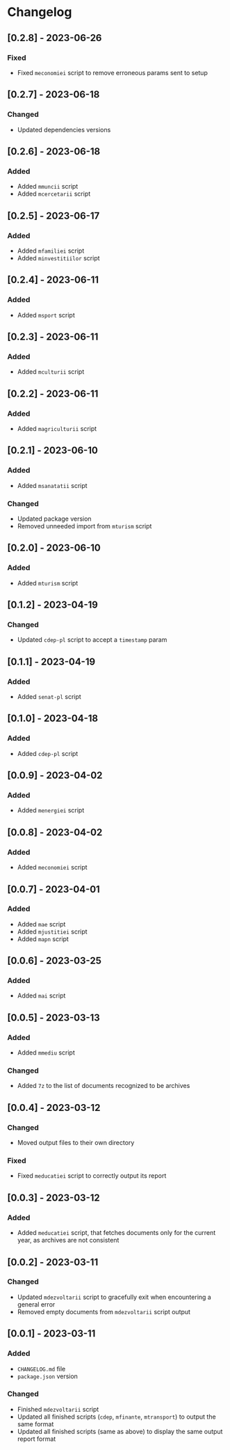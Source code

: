 # Changelog

## [0.2.8] - 2023-06-26

### Fixed
- Fixed `meconomiei` script to remove erroneous params sent to setup

## [0.2.7] - 2023-06-18

### Changed
- Updated dependencies versions

## [0.2.6] - 2023-06-18

### Added
- Added `mmuncii` script
- Added `mcercetarii` script

## [0.2.5] - 2023-06-17

### Added
- Added `mfamiliei` script
- Added `minvestitiilor` script

## [0.2.4] - 2023-06-11

### Added
- Added `msport` script

## [0.2.3] - 2023-06-11

### Added
- Added `mculturii` script

## [0.2.2] - 2023-06-11

### Added
- Added `magriculturii` script

## [0.2.1] - 2023-06-10

### Added
- Added `msanatatii` script

### Changed
- Updated package version
- Removed unneeded import from `mturism` script

## [0.2.0] - 2023-06-10

### Added
- Added `mturism` script

## [0.1.2] - 2023-04-19

### Changed
- Updated `cdep-pl` script to accept a `timestamp` param

## [0.1.1] - 2023-04-19

### Added
- Added `senat-pl` script

## [0.1.0] - 2023-04-18

### Added
- Added `cdep-pl` script

## [0.0.9] - 2023-04-02

### Added
- Added `menergiei` script

## [0.0.8] - 2023-04-02

### Added
- Added `meconomiei` script

## [0.0.7] - 2023-04-01

### Added
- Added `mae` script
- Added `mjustitiei` script
- Added `mapn` script

## [0.0.6] - 2023-03-25

### Added
- Added `mai` script

## [0.0.5] - 2023-03-13

### Added
- Added `mmediu` script

### Changed
- Added `7z` to the list of documents recognized to be archives

## [0.0.4] - 2023-03-12

### Changed
- Moved output files to their own directory

### Fixed
- Fixed `meducatiei` script to correctly output its report

## [0.0.3] - 2023-03-12

### Added
- Added `meducatiei` script, that fetches documents only for the current year, as archives are not consistent

## [0.0.2] - 2023-03-11

### Changed
- Updated `mdezvoltarii` script to gracefully exit when encountering a general error
- Removed empty documents from `mdezvoltarii` script output

## [0.0.1] - 2023-03-11

### Added
- `CHANGELOG.md` file
- `package.json` version

### Changed
- Finished `mdezvoltarii` script
- Updated all finished scripts (`cdep`, `mfinante`, `mtransport`) to output the same format
- Updated all finished scripts (same as above) to display the same output report format